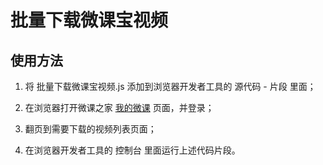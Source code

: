 # 批量下载微课宝视频

## 使用方法

1. 将 批量下载微课宝视频.js 添加到浏览器开发者工具的 源代码 - 片段 里面；

2. 在浏览器打开微课之家 [我的微课](https://www.wkzj.com/shared/profile/videos) 页面，并登录；

3. 翻页到需要下载的视频列表页面；

4. 在浏览器开发者工具的 控制台 里面运行上述代码片段。